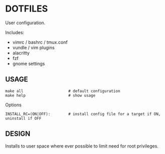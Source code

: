 # DOTFILES

User configuration.

Includes:
- vimrc / bashrc / tmux.conf
- vundle / vim plugins
- alacritty
- fzf
- gnome settings


## USAGE

```
make all                    # default configuration
make help                   # show usage
```

Options
```
INSTALL_RC=(ON|OFF):        # install config file for a target if ON, uninstall if OFF
```


## DESIGN

Installs to user space where ever possible to limit need for root privileges.
